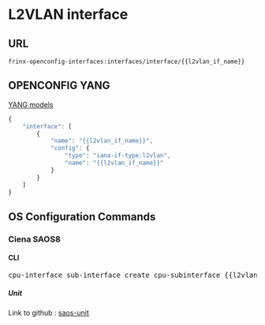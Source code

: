 # L2VLAN interface

## URL

```
frinx-openconfig-interfaces:interfaces/interface/{{l2vlan_if_name}}
```

## OPENCONFIG YANG

[YANG models](https://github.com/FRINXio/openconfig/tree/master/interfaces/src/main/yang)

```javascript
{
    "interface": [
        {
            "name": "{{l2vlan_if_name}}",
            "config": {
                "type": "iana-if-type:l2vlan",
                "name": "{{l2vlan_if_name}}"
            }
        }
    ]
}
```

## OS Configuration Commands

### Ciena SAOS8

#### CLI

<pre>
cpu-interface sub-interface create cpu-subinterface {{l2vlan_if_name}}
</pre>

##### Unit

Link to github : [saos-unit](https://github.com/FRINXio/cli-units/tree/master/saos/saos8/saos-8-interface)
